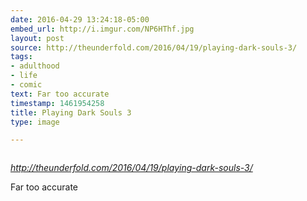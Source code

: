 ```yaml
---
date: 2016-04-29 13:24:18-05:00
embed_url: http://i.imgur.com/NP6HThf.jpg
layout: post
source: http://theunderfold.com/2016/04/19/playing-dark-souls-3/
tags:
- adulthood
- life
- comic
text: Far too accurate
timestamp: 1461954258
title: Playing Dark Souls 3
type: image

---
```

<img src="http://i.imgur.com/NP6HThf.jpg" alt="" />

<cite>http://theunderfold.com/2016/04/19/playing-dark-souls-3/</cite>

Far too accurate